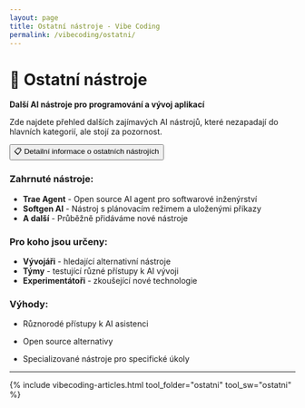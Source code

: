 ```yaml
---
layout: page
title: Ostatní nástroje - Vibe Coding
permalink: /vibecoding/ostatni/
---
```


# 🔧 Ostatní nástroje

**Další AI nástroje pro programování a vývoj aplikací**

Zde najdete přehled dalších zajímavých AI nástrojů, které nezapadají do hlavních kategorií, ale stojí za pozornost.

<div class="vibecoding-details">
  <button class="vibecoding-toggle collapsed" onclick="toggleDetails(this)">
    📋 Detailní informace o ostatních nástrojích
  </button>
  <div class="vibecoding-content" markdown="1">

### Zahrnuté nástroje:
- **Trae Agent** - Open source AI agent pro softwarové inženýrství
- **Softgen AI** - Nástroj s plánovacím režimem a uloženými příkazy
- **A další** - Průběžně přidáváme nové nástroje

### Pro koho jsou určeny:
- **Vývojáři** - hledající alternativní nástroje
- **Týmy** - testující různé přístupy k AI vývoji
- **Experimentátoři** - zkoušející nové technologie

### Výhody:
- Různorodé přístupy k AI asistenci
- Open source alternativy
- Specializované nástroje pro specifické úkoly

  </div>
</div>

<hr>

{% include vibecoding-articles.html tool_folder="ostatni" tool_sw="ostatni" %}